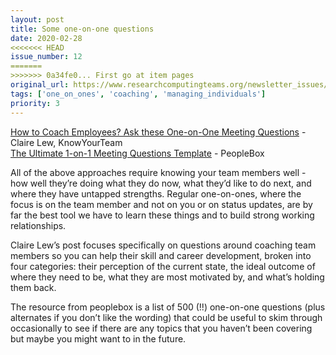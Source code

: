 ```yaml
---
layout: post
title: Some one-on-one questions
date: 2020-02-28
<<<<<<< HEAD
issue_number: 12
=======
>>>>>>> 0a34fe0... First go at item pages
original_url: https://www.researchcomputingteams.org/newsletter_issues/0012
tags: ['one_on_ones', 'coaching', 'managing_individuals']
priority: 3
---
```


<!-- markdownlint-disable MD033 -->
<!-- markdownlint-disable MD041 -->
<!-- markdownlint-disable MD049 -->

[How to Coach Employees?  Ask these One-on-One Meeting Questions](https://knowyourteam.com/blog/2020/02/19/how-to-coach-employees-ask-these-1-on-1-meeting-questions/) - Claire Lew, KnowYourTeam<br/>
[The Ultimate 1-on-1 Meeting Questions Template](https://www.peoplebox.ai/t/one-on-one-meeting-template-manager-questions-list) - PeopleBox

All of the above approaches require knowing your team members well - how well they’re doing what they do now, what they’d like to do next, and where they have untapped strengths.  Regular one-on-ones, where the focus is on the team member and not on you or on status updates, are by far the best tool we have to learn these things and to build strong working relationships.

Claire Lew’s post focuses specifically on questions around coaching team members so you can help their skill and career development, broken into four categories: their perception of the current state, the ideal outcome of where they need to be, what they are most motivated by, and what’s holding them back.

The resource from peoplebox is a list of 500 (!!) one-on-one questions (plus alternates if you don’t like the wording) that could be useful to skim through occasionally to see if there are any topics that you haven’t been covering but maybe you might want to in the future.